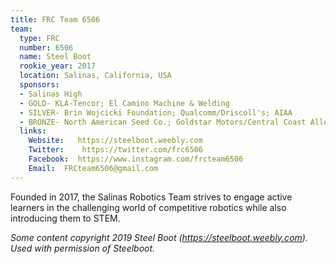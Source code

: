 ```yaml
---
title: FRC Team 6506
team:
  type: FRC
  number: 6506
  name: Steel Boot
  rookie_year: 2017
  location: Salinas, California, USA
  sponsors:
  - Salinas High
  - GOLD- KLA-Tencor; El Camino Machine & Welding
  - SILVER- Brin Wojcicki Foundation; Qualcomm/Driscoll's; AIAA
  - BRONZE- North American Seed Co.; Goldstar Motors/Central Coast Allergy & Asthma; PHG Law Firm; Toro Petroleum; Trujillo Tax Services. Inc
  links:
    Website:   https://steelboot.weebly.com
    Twitter:    https://twitter.com/frc6506
    Facebook:  https://www.instagram.com/frcteam6506
    Email:  FRCteam6506@gmail.com
---
```


 Founded in 2017, the Salinas Robotics Team strives to engage active learners in the challenging world of competitive robotics while also introducing them to STEM.
 
 _Some content copyright 2019 Steel Boot (https://steelboot.weebly.com).  Used with permission of Steelboot._
